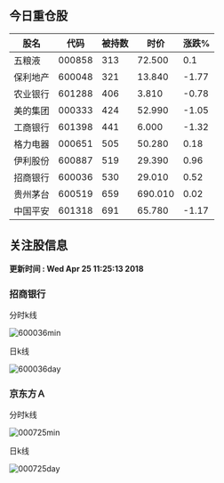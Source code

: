 
## 今日重仓股 

|股名|代码|被持数|时价|涨跌%|
|---|---|---|---|---|
|五粮液|000858|313|72.500|0.1|
|保利地产|600048|321|13.840|-1.77|
|农业银行|601288|406|3.810|-0.78|
|美的集团|000333|424|52.990|-1.05|
|工商银行|601398|441|6.000|-1.32|
|格力电器|000651|505|50.280|0.18|
|伊利股份|600887|519|29.390|0.96|
|招商银行|600036|530|29.010|0.52|
|贵州茅台|600519|659|690.010|0.02|
|中国平安|601318|691|65.780|-1.17|

## 关注股信息
**更新时间 : Wed Apr 25 11:25:13 2018**
### 招商银行 
分时k线

![600036min](http://image.sinajs.cn/newchart/min/n/sh600036.gif)

日k线

![600036day](http://image.sinajs.cn/newchart/daily/n/sh600036.gif)

### 京东方Ａ 
分时k线

![000725min](http://image.sinajs.cn/newchart/min/n/sz000725.gif)

日k线

![000725day](http://image.sinajs.cn/newchart/daily/n/sz000725.gif)
